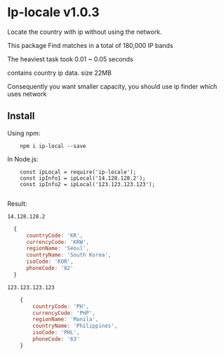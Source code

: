 # Ip-locale v1.0.3
Locate the country with ip without using the network. 

This package Find matches in a total of 180,000 IP bands

The heaviest task took 0.01 ~ 0.05 seconds

contains country ip data. size 22MB

Consequently you want smaller capacity, you should use ip finder which uses network

## Install
Using npm:

```shell
    npm i ip-local --save
```

In Node.js:
```
    const ipLocal = require('ip-locale');    
    const ipInfo1 = ipLocal('14.128.128.2');
    const ipInfo2 = ipLocal('123.123.123.123');
    
```

Result:

`14.128.128.2`

```js
  { 
      countryCode: 'KR',
      currencyCode: 'KRW',
      regionName: 'Seoul',
      countryName: 'South Korea',
      isoCode: 'KOR',
      phoneCode: '82' 
  }
``` 

`123.123.123.123`

```js
    {
        countryCode: 'PH',
        currencyCode: 'PHP',
        regionName: 'Manila',
        countryName: 'Philippines',
        isoCode: 'PHL',
        phoneCode: '63' 
    }
```
